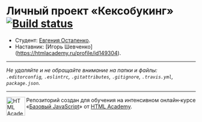 # Личный проект «Кексобукинг» [![Build status][travis-image]][travis-url]

* Студент: [Евгения Остапенко](https://up.htmlacademy.ru/javascript/11/user/474979).
* Наставник: [Игорь Шевченко] (https://htmlacademy.ru/profile/id149304).

---

_Не удаляйте и не обращайте внимание на папки и файлы:_<br>
_`.editorconfig`, `.eslintrc`, `.gitattributes`, `.gitignore`, `.travis.yml`, `package.json`._

---

<a href="https://htmlacademy.ru/intensive/javascript"><img align="left" width="50" height="50" title="HTML Academy" src="https://up.htmlacademy.ru/static/img/intensive/javascript/logo-for-github.svg"></a>

Репозиторий создан для обучения на интенсивном онлайн‑курсе «[Базовый JavaScript](https://htmlacademy.ru/intensive/javascript)» от [HTML Academy](https://htmlacademy.ru).

[travis-image]: https://travis-ci.org/htmlacademy-javascript/474979-keksobooking.svg?branch=master
[travis-url]: https://travis-ci.org/htmlacademy-javascript/474979-keksobooking
